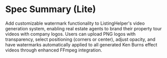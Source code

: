 # Spec Summary (Lite)

Add customizable watermark functionality to ListingHelper's video generation system, enabling real estate agents to brand their property tour videos with company logos. Users can upload PNG logos with transparency, select positioning (corners or center), adjust opacity, and have watermarks automatically applied to all generated Ken Burns effect videos through enhanced FFmpeg integration.